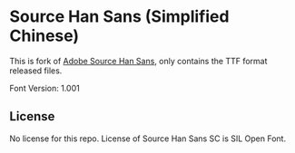 # Source Han Sans (Simplified Chinese)

This is fork of [Adobe Source Han Sans](https://github.com/adobe-fonts/source-han-sans), only contains the TTF format released files.

Font Version: 1.001

## License

No license for this repo. License of Source Han Sans SC is SIL Open Font.
